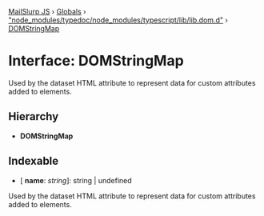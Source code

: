 [MailSlurp JS](../README.md) › [Globals](../globals.md) › ["node_modules/typedoc/node_modules/typescript/lib/lib.dom.d"](../modules/_node_modules_typedoc_node_modules_typescript_lib_lib_dom_d_.md) › [DOMStringMap](_node_modules_typedoc_node_modules_typescript_lib_lib_dom_d_.domstringmap.md)

# Interface: DOMStringMap

Used by the dataset HTML attribute to represent data for custom attributes added to elements.

## Hierarchy

* **DOMStringMap**

## Indexable

* \[ **name**: *string*\]: string | undefined

Used by the dataset HTML attribute to represent data for custom attributes added to elements.

